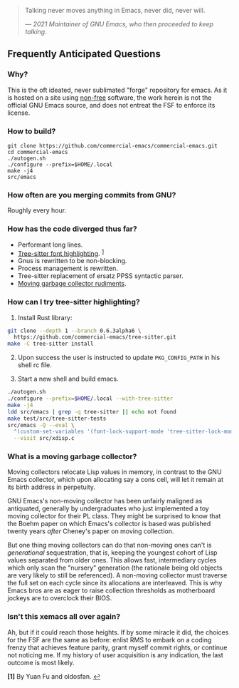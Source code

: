 > Talking never moves anything in Emacs, never did, never will.
>
> &mdash; <cite>2021 Maintainer of GNU Emacs, who then proceeded to keep talking.</cite>

## Frequently Anticipated Questions

### Why?

This is the oft ideated, never sublimated "forge" repository for
emacs.  As it is hosted on a site using
[non-free](https://www.gnu.org/philosophy/categories.en.html)
software, the work herein is not the official GNU Emacs source, and
does not entreat the FSF to enforce its license.

### How to build?

```
git clone https://github.com/commercial-emacs/commercial-emacs.git
cd commercial-emacs
./autogen.sh
./configure --prefix=$HOME/.local
make -j4
src/emacs
```

### How often are you merging commits from GNU?

Roughly every hour.

### How has the code diverged thus far?

- Performant long lines.
- [Tree-sitter font highlighting](#tree-sitter). <sup id="a1">[1](#f1)</sup>
- Gnus is rewritten to be non-blocking.
- Process management is rewritten.
- Tree-sitter replacement of ersatz PPSS syntactic parser.
- [Moving garbage collector rudiments](#moving-collector).

### <a name="tree-sitter"></a>How can I try tree-sitter highlighting?

1. Install Rust library:
```bash
git clone --depth 1 --branch 0.6.3alpha6 \
  https://github.com/commercial-emacs/tree-sitter.git
make -C tree-sitter install
```

2. Upon success the user is instructed to update `PKG_CONFIG_PATH` in his
shell rc file.

3. Start a new shell and build emacs.
```bash
./autogen.sh
./configure --prefix=$HOME/.local --with-tree-sitter
make -j4
ldd src/emacs | grep -q tree-sitter || echo not found
make test/src/tree-sitter-tests
src/emacs -Q --eval \
  "(custom-set-variables '(font-lock-support-mode 'tree-sitter-lock-mode))" \
  --visit src/xdisp.c
```

### <a name="moving-collector"></a>What is a moving garbage collector?

Moving collectors relocate Lisp values in memory, in contrast to the
GNU Emacs collector, which upon allocating say a cons cell, will let
it remain at its birth address in perpetuity.

GNU Emacs's non-moving collector has been unfairly maligned as
antiquated, generally by undergraduates who just implemented a toy
moving collector for their PL class.  They might be surprised to know
that the Boehm paper on which Emacs's collector is based was published
twenty years *after* Cheney's paper on moving collection.

But one thing moving collectors can do that non-moving ones can't is
*generational* sequestration, that is, keeping the youngest cohort of
Lisp values separated from older ones.  This allows fast, intermediary
cycles which only scan the "nursery" generation (the rationale being
old objects are very likely to still be referenced).  A non-moving
collector must traverse the full set on each cycle since its
allocations are interleaved.  This is why Emacs bros are as eager to
raise collection thresholds as motherboard jockeys are to overclock
their BIOS.

### Isn't this xemacs all over again?

Ah, but if it could reach those heights.  If by some miracle it did,
the choices for the FSF are the same as before: enlist RMS to embark
on a coding frenzy that achieves feature parity, grant myself commit
rights, or continue not noticing me.  If my history of user
acquisition is any indication, the last outcome is most likely.

<b id="f1">[1]</b> By Yuan Fu and oldosfan. [↩](#a1)
